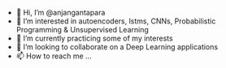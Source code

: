- 👋 Hi, I’m @anjangantapara
- 👀 I’m interested in autoencoders, lstms, CNNs, Probabilistic Programming & Unsupervised Learning
- 🌱 I’m currently practicing some of my interests
- 💞️ I’m looking to collaborate on a Deep Learning applications
- 📫 How to reach me ...

<!---
anjangantapara/anjangantapara is a ✨ special ✨ repository because its `README.md` (this file) appears on your GitHub profile.
You can click the Preview link to take a look at your changes.
--->
